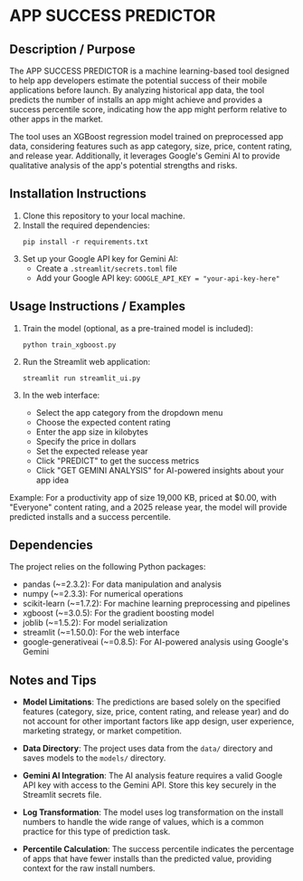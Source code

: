 # APP SUCCESS PREDICTOR

## Description / Purpose
The APP SUCCESS PREDICTOR is a machine learning-based tool designed to help app developers estimate the potential success of their mobile applications before launch. By analyzing historical app data, the tool predicts the number of installs an app might achieve and provides a success percentile score, indicating how the app might perform relative to other apps in the market.

The tool uses an XGBoost regression model trained on preprocessed app data, considering features such as app category, size, price, content rating, and release year. Additionally, it leverages Google's Gemini AI to provide qualitative analysis of the app's potential strengths and risks.

## Installation Instructions

1. Clone this repository to your local machine.
2. Install the required dependencies:
   ```
   pip install -r requirements.txt
   ```
3. Set up your Google API key for Gemini AI:
   - Create a `.streamlit/secrets.toml` file
   - Add your Google API key: `GOOGLE_API_KEY = "your-api-key-here"`

## Usage Instructions / Examples

1. Train the model (optional, as a pre-trained model is included):
   ```
   python train_xgboost.py
   ```

2. Run the Streamlit web application:
   ```
   streamlit run streamlit_ui.py
   ```

3. In the web interface:
   - Select the app category from the dropdown menu
   - Choose the expected content rating
   - Enter the app size in kilobytes
   - Specify the price in dollars
   - Set the expected release year
   - Click "PREDICT" to get the success metrics
   - Click "GET GEMINI ANALYSIS" for AI-powered insights about your app idea

Example: For a productivity app of size 19,000 KB, priced at $0.00, with "Everyone" content rating, and a 2025 release year, the model will provide predicted installs and a success percentile.

## Dependencies
The project relies on the following Python packages:
- pandas (~=2.3.2): For data manipulation and analysis
- numpy (~=2.3.3): For numerical operations
- scikit-learn (~=1.7.2): For machine learning preprocessing and pipelines
- xgboost (~=3.0.5): For the gradient boosting model
- joblib (~=1.5.2): For model serialization
- streamlit (~=1.50.0): For the web interface
- google-generativeai (~=0.8.5): For AI-powered analysis using Google's Gemini

## Notes and Tips

- **Model Limitations**: The predictions are based solely on the specified features (category, size, price, content rating, and release year) and do not account for other important factors like app design, user experience, marketing strategy, or market competition.

- **Data Directory**: The project uses data from the `data/` directory and saves models to the `models/` directory. 

- **Gemini AI Integration**: The AI analysis feature requires a valid Google API key with access to the Gemini API. Store this key securely in the Streamlit secrets file.

- **Log Transformation**: The model uses log transformation on the install numbers to handle the wide range of values, which is a common practice for this type of prediction task.

- **Percentile Calculation**: The success percentile indicates the percentage of apps that have fewer installs than the predicted value, providing context for the raw install numbers.
